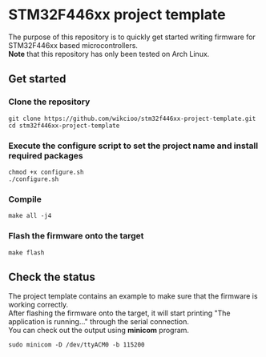 # STM32F446xx project template

The purpose of this repository is to quickly get started writing firmware for STM32F446xx based microcontrollers.\
**Note** that this repository has only been tested on Arch Linux.

## Get started

### Clone the repository
```shell
git clone https://github.com/wikcioo/stm32f446xx-project-template.git
cd stm32f446xx-project-template
```

### Execute the configure script to set the project name and install required packages
```shell
chmod +x configure.sh
./configure.sh
```

### Compile
```shell
make all -j4
```

### Flash the firmware onto the target
```shell
make flash
```

## Check the status

The project template contains an example to make sure that the firmware is working correctly.\
After flashing the firmware onto the target, it will start printing "The application is running..." through the serial connection.\
You can check out the output using **minicom** program.

```shell
sudo minicom -D /dev/ttyACM0 -b 115200
```